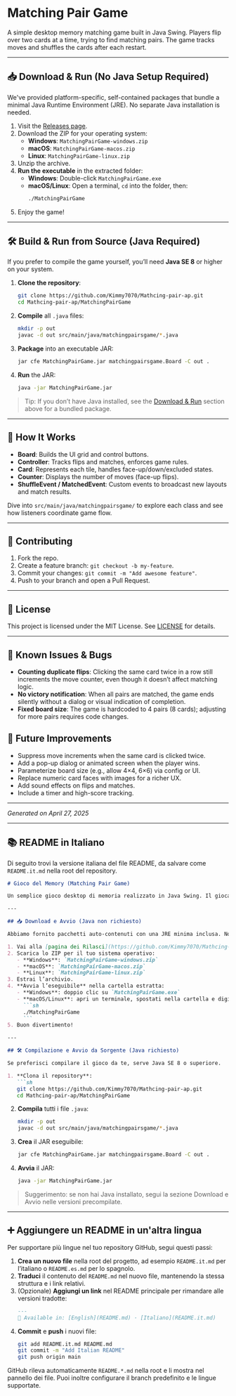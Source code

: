 # Matching Pair Game

A simple desktop memory matching game built in Java Swing. Players flip over two cards at a time, trying to find matching pairs. The game tracks moves and shuffles the cards after each restart.

---

## 📥 Download & Run (No Java Setup Required)

We've provided platform-specific, self-contained packages that bundle a minimal Java Runtime Environment (JRE). No separate Java installation is needed.

1. Visit the [Releases page](https://github.com/Kimmy7070/Mathcing-pair-ap/releases).
2. Download the ZIP for your operating system:
   - **Windows**: `MatchingPairGame-windows.zip`
   - **macOS**: `MatchingPairGame-macos.zip`
   - **Linux**: `MatchingPairGame-linux.zip`
3. Unzip the archive.
4. **Run the executable** in the extracted folder:
   - **Windows**: Double-click `MatchingPairGame.exe`
   - **macOS/Linux**: Open a terminal, `cd` into the folder, then:
     ```sh
     ./MatchingPairGame
     ```
5. Enjoy the game!

---

## 🛠 Build & Run from Source (Java Required)

If you prefer to compile the game yourself, you’ll need **Java SE 8** or higher on your system.

1. **Clone the repository**:

   ```sh
   git clone https://github.com/Kimmy7070/Mathcing-pair-ap.git
   cd Mathcing-pair-ap/MatchingPairGame
   ```

2. **Compile** all `.java` files:

   ```sh
   mkdir -p out
   javac -d out src/main/java/matchingpairsgame/*.java
   ```

3. **Package** into an executable JAR:

   ```sh
   jar cfe MatchingPairGame.jar matchingpairsgame.Board -C out .
   ```

4. **Run** the JAR:

   ```sh
   java -jar MatchingPairGame.jar
   ```

> Tip: If you don’t have Java installed, see the [Download & Run](#download--run-no-java-setup-required) section above for a bundled package.

---

## 🧩 How It Works

- **Board**: Builds the UI grid and control buttons.
- **Controller**: Tracks flips and matches, enforces game rules.
- **Card**: Represents each tile, handles face-up/down/excluded states.
- **Counter**: Displays the number of moves (face-up flips).
- **ShuffleEvent / MatchedEvent**: Custom events to broadcast new layouts and match results.

Dive into `src/main/java/matchingpairsgame/` to explore each class and see how listeners coordinate game flow.

---

## 🤝 Contributing

1. Fork the repo.
2. Create a feature branch: `git checkout -b my-feature`.
3. Commit your changes: `git commit -m "Add awesome feature"`.
4. Push to your branch and open a Pull Request.

---

## 📄 License

This project is licensed under the MIT License. See [LICENSE](LICENSE) for details.

---

## 🐛 Known Issues & Bugs

- **Counting duplicate flips**: Clicking the same card twice in a row still increments the move counter, even though it doesn’t affect matching logic.
- **No victory notification**: When all pairs are matched, the game ends silently without a dialog or visual indication of completion.
- **Fixed board size**: The game is hardcoded to 4 pairs (8 cards); adjusting for more pairs requires code changes.

## 🚀 Future Improvements

- Suppress move increments when the same card is clicked twice.
- Add a pop-up dialog or animated screen when the player wins.
- Parameterize board size (e.g., allow 4×4, 6×6) via config or UI.
- Replace numeric card faces with images for a richer UX.
- Add sound effects on flips and matches.
- Include a timer and high-score tracking.

---

*Generated on April 27, 2025*

---

## 📚 README in Italiano

Di seguito trovi la versione italiana del file README, da salvare come `README.it.md` nella root del repository.

```markdown
# Gioco del Memory (Matching Pair Game)

Un semplice gioco desktop di memoria realizzato in Java Swing. Il giocatore scopre due carte alla volta cercando di trovare coppie uguali. Il gioco conta le mosse e mescola le carte ad ogni riavvio.

---

## 📥 Download e Avvio (Java non richiesto)

Abbiamo fornito pacchetti auto-contenuti con una JRE minima inclusa. Non serve installare Java separatamente.

1. Vai alla [pagina dei Rilasci](https://github.com/Kimmy7070/Mathcing-pair-ap/releases).
2. Scarica lo ZIP per il tuo sistema operativo:
   - **Windows**: `MatchingPairGame-windows.zip`
   - **macOS**: `MatchingPairGame-macos.zip`
   - **Linux**: `MatchingPairGame-linux.zip`
3. Estrai l’archivio.
4. **Avvia l’eseguibile** nella cartella estratta:
   - **Windows**: doppio clic su `MatchingPairGame.exe`
   - **macOS/Linux**: apri un terminale, spostati nella cartella e digita:
     ```sh
     ./MatchingPairGame
     ```
5. Buon divertimento!

---

## 🛠 Compilazione e Avvio da Sorgente (Java richiesto)

Se preferisci compilare il gioco da te, serve Java SE 8 o superiore.

1. **Clona il repository**:
   ```sh
   git clone https://github.com/Kimmy7070/Mathcing-pair-ap.git
   cd Mathcing-pair-ap/MatchingPairGame
   ```
2. **Compila** tutti i file `.java`:
   ```sh
   mkdir -p out
   javac -d out src/main/java/matchingpairsgame/*.java
   ```
3. **Crea** il JAR eseguibile:
   ```sh
   jar cfe MatchingPairGame.jar matchingpairsgame.Board -C out .
   ```
4. **Avvia** il JAR:
   ```sh
   java -jar MatchingPairGame.jar
   ```

> Suggerimento: se non hai Java installato, segui la sezione Download e Avvio nelle versioni precompilate.

---

## ➕ Aggiungere un README in un'altra lingua

Per supportare più lingue nel tuo repository GitHub, segui questi passi:

1. **Crea un nuovo file** nella root del progetto, ad esempio `README.it.md` per l’italiano o `README.es.md` per lo spagnolo.
2. **Traduci** il contenuto del `README.md` nel nuovo file, mantenendo la stessa struttura e i link relativi.
3. (Opzionale) **Aggiungi un link** nel README principale per rimandare alle versioni tradotte:
   ```markdown
   ---
   📖 Available in: [English](README.md) · [Italiano](README.it.md)
   ```
4. **Commit** e **push** i nuovi file:
   ```sh
   git add README.it.md README.md
   git commit -m "Add Italian README"
   git push origin main
   ```

GitHub rileva automaticamente `README.*.md` nella root e li mostra nel pannello dei file. Puoi inoltre configurare il branch predefinito e le lingue supportate.
```

